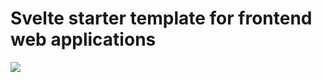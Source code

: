 # Svelte starter template for frontend web applications
 ![](https://ru.svelte.dev/svelte-logo-horizontal.svg)